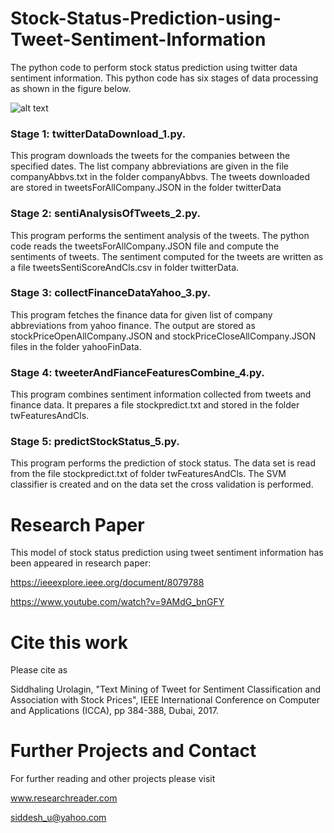 # Stock-Status-Prediction-using-Tweet-Sentiment-Information

The python code to perform stock status prediction using twitter data sentiment information. This python code has six stages of data processing as shown in the figure below. 

![alt text](https://github.com/siddhaling/Stock-Status-Prediction-using-Tweet-Sentiment-Information/blob/master/fig.jpg)

### Stage 1: twitterDataDownload_1.py. 

This program downloads the tweets for the companies between the specified dates. The list company abbreviations are given in the file companyAbbvs.txt in the folder companyAbbvs. The tweets downloaded are stored in tweetsForAllCompany.JSON in the folder twitterData
### Stage 2: sentiAnalysisOfTweets_2.py.

This program performs the sentiment analysis of the tweets. The python code reads the tweetsForAllCompany.JSON file and compute the sentiments of tweets. The sentiment computed for the tweets are written as a file tweetsSentiScoreAndCls.csv in folder twitterData.
### Stage 3: collectFinanceDataYahoo_3.py.

This program fetches the finance data for given list of company abbreviations from yahoo finance. The output are stored as stockPriceOpenAllCompany.JSON and stockPriceCloseAllCompany.JSON files in the folder yahooFinData.
### Stage 4: tweeterAndFianceFeaturesCombine_4.py.

This program combines sentiment information collected from tweets and finance data. It prepares a file stockpredict.txt and stored in the folder twFeaturesAndCls.
### Stage 5: predictStockStatus_5.py.

This program performs the prediction of stock status. The data set is read from the file stockpredict.txt of folder twFeaturesAndCls. The SVM classifier is created and on the data set the cross validation is performed. 

# Research Paper

This model of stock status prediction using tweet sentiment information has been appeared in research paper:

https://ieeexplore.ieee.org/document/8079788

https://www.youtube.com/watch?v=9AMdG_bnGFY

# Cite this work

Please cite as 

Siddhaling Urolagin, "Text Mining of Tweet for Sentiment Classification and Association with Stock Prices", IEEE International Conference on Computer and Applications (ICCA), pp 384-388, Dubai, 2017.

# Further Projects and Contact

For further reading and other projects please visit

www.researchreader.com

siddesh_u@yahoo.com



